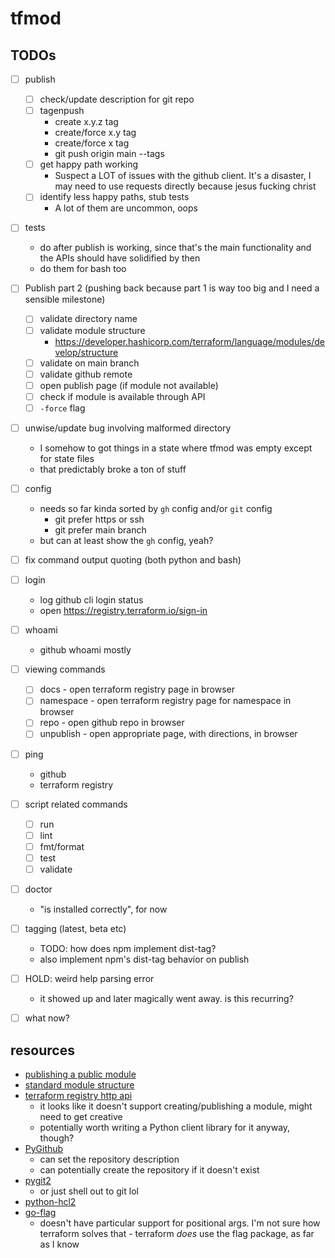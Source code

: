 # tfmod

## TODOs

- [ ] publish
  - [ ] check/update description for git repo
  - [ ] tagenpush
    - create x.y.z tag
    - create/force x.y tag
    - create/force x tag
    - git push origin main --tags
  - [ ] get happy path working
    - Suspect a LOT of issues with the github client. It's a disaster, I may
      need to use requests directly because jesus fucking christ
  - [ ] identify less happy paths, stub tests
    - A lot of them are uncommon, oops
- [ ] tests
  - do after publish is working, since that's the main functionality and the
    APIs should have solidified by then
  - do them for bash too
- [ ] Publish part 2 (pushing back because part 1 is way too big and I need
      a sensible milestone)
  - [ ] validate directory name
  - [ ] validate module structure
    - <https://developer.hashicorp.com/terraform/language/modules/develop/structure>
  - [ ] validate on main branch
  - [ ] validate github remote
  - [ ] open publish page (if module not available)
  - [ ] check if module is available through API
  - [ ] `-force` flag
- [ ] unwise/update bug involving malformed directory
  - I somehow to got things in a state where tfmod was empty except for
    state files
  - that predictably broke a ton of stuff
- [ ] config
  - needs so far kinda sorted by `gh` config and/or `git` config
    - git prefer https or ssh
    - git prefer main branch
  - but can at least show the `gh` config, yeah?
- [ ] fix command output quoting (both python and bash)
- [ ] login
  - log github cli login status
  - open <https://registry.terraform.io/sign-in>
- [ ] whoami
  - github whoami mostly
- [ ] viewing commands
  - [ ] docs - open terraform registry page in browser
  - [ ] namespace - open terraform registry page for namespace in browser
  - [ ] repo - open github repo in browser
  - [ ] unpublish - open appropriate page, with directions, in browser
- [ ] ping
  - github
  - terraform registry
- [ ] script related commands
  - [ ] run
  - [ ] lint
  - [ ] fmt/format
  - [ ] test
  - [ ] validate
- [ ] doctor
  - "is installed correctly", for now
- [ ] tagging (latest, beta etc)
  - TODO: how does npm implement dist-tag?
  - also implement npm's dist-tag behavior on publish
- [ ] HOLD: weird help parsing error
  - it showed up and later magically went away. is this recurring?
- [ ] what now?


## resources

- [publishing a public module](https://developer.hashicorp.com/terraform/registry/modules/publish)
- [standard module structure](https://developer.hashicorp.com/terraform/language/modules/develop/structure)
- [terraform registry http api](https://developer.hashicorp.com/terraform/registry/api-docs)
  - it looks like it doesn't support creating/publishing a module, might need
    to get creative
  - potentially worth writing a Python client library for it anyway, though?
- [PyGithub](https://github.com/PyGithub/PyGithub)
  - can set the repository description
  - can potentially create the repository if it doesn't exist
- [pygit2](https://github.com/libgit2/pygit2)
  - or just shell out to git lol
- [python-hcl2](https://pypi.org/project/python-hcl2/)
- [go-flag](https://github.com/jfhbrook/go-flag)
  - doesn't have particular support for positional args. I'm not sure how
    terraform solves that - terraform *does* use the flag package, as far as
    I know
